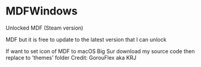 # MDFWindows

Unlocked MDF (Steam version)

MDF but it is free to update to the latest version that I can unlock

If want to set icon of MDF to macOS Big Sur download my source code then replace to 'themes' folder
Credit: GorouFlex aka KRJ

